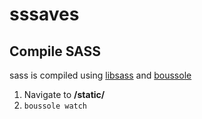 # sssaves

## Compile SASS
sass is compiled using [libsass](https://boussole.readthedocs.io/en/latest/) and [boussole](https://boussole.readthedocs.io/en/latest/)
1. Navigate to **/static/**
2. `boussole watch`
